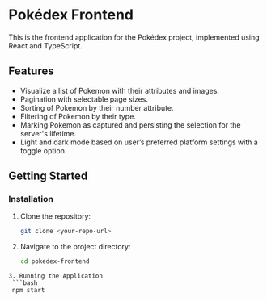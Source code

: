 # Pokédex Frontend

This is the frontend application for the Pokédex project, implemented using React and TypeScript.

## Features

- Visualize a list of Pokemon with their attributes and images.
- Pagination with selectable page sizes.
- Sorting of Pokemon by their number attribute.
- Filtering of Pokemon by their type.
- Marking Pokemon as captured and persisting the selection for the server's lifetime.
- Light and dark mode based on user’s preferred platform settings with a toggle option.

## Getting Started

### Installation

1. Clone the repository:

   ```bash
   git clone <your-repo-url>
   ```

2. Navigate to the project directory:

   ```bash
   cd pokedex-frontend
   ```

````
3. Running the Application
 ```bash
 npm start
````
